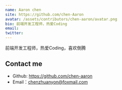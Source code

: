 ```yaml
---
name: Aaron chen
site: https://github.com/chen-Aaron
avatar: /assets/contributors/chen-aaron/avatar.png
bio: 前端开发工程师，热爱Coding
email: 
twitter: 
---
```


前端开发工程师，热爱Coding，喜欢倒腾

## Contact me

- Github: <https://github.com/chen-aaron>
- Email：<chenzhuanyon@foxmail.com>